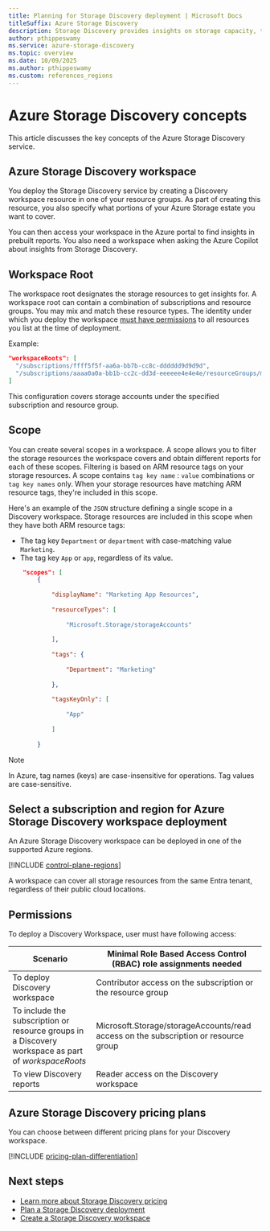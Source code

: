 ```yaml
---
title: Planning for Storage Discovery deployment | Microsoft Docs
titleSuffix: Azure Storage Discovery
description: Storage Discovery provides insights on storage capacity, transactions, and configurations - providing visibility into your storage estate at entire organization level and aiding business decisions.
author: pthippeswamy
ms.service: azure-storage-discovery
ms.topic: overview
ms.date: 10/09/2025
ms.author: pthippeswamy
ms.custom: references_regions
---
```


# Azure Storage Discovery concepts

This article discusses the key concepts of the Azure Storage Discovery service.

## Azure Storage Discovery workspace 

You deploy the Storage Discovery service by creating a Discovery workspace resource in one of your resource groups.
As part of creating this resource, you also specify what portions of your Azure Storage estate you want to cover.

You can then access your workspace in the Azure portal to find insights in prebuilt reports.
You also need a workspace when asking the Azure Copilot about insights from Storage Discovery.

## Workspace Root

The workspace root designates the storage resources to get insights for. A workspace root can contain a combination of subscriptions and resource groups. You may mix and match these resource types. The identity under which you deploy the workspace [must have permissions](deployment-planning.md#permissions-to-your-storage-resources) to all resources you list at the time of deployment.

Example:

```json
"workspaceRoots": [
  "/subscriptions/ffff5f5f-aa6a-bb7b-cc8c-dddddd9d9d9d",
  "/subscriptions/aaaa0a0a-bb1b-cc2c-dd3d-eeeeee4e4e4e/resourceGroups/myResourceGroup"
]
```

This configuration covers storage accounts under the specified subscription and resource group.

## Scope 

You can create several scopes in a workspace. A scope allows you to filter the storage resources the workspace covers and obtain different reports for each of these scopes. Filtering is based on ARM resource tags on your storage resources. A scope contains `tag key name` : `value` combinations or `tag key names` only. When your storage resources have matching ARM resource tags, they're included in this scope.

Here's an example of the `JSON` structure defining a single scope in a Discovery workspace.
Storage resources are included in this scope when they have both ARM resource tags:

- The tag key `Department` or `department` with case-matching value `Marketing`.
- The tag key `App` or `app`, regardless of its value.

```json
    "scopes": [ 
        { 
        
            "displayName": "Marketing App Resources", 
        
            "resourceTypes": [ 
        
                "Microsoft.Storage/storageAccounts" 
        
            ], 
        
            "tags": { 
        
                "Department": "Marketing" 
        
            }, 
        
            "tagsKeyOnly": [ 
        
                "App" 
        
            ] 
        
        } 
```
> [!NOTE]
> In Azure, tag names (keys) are case-insensitive for operations. Tag values are case-sensitive.

## Select a subscription and region for Azure Storage Discovery workspace deployment

An Azure Storage Discovery workspace can be deployed in one of the supported Azure regions.

[!INCLUDE [control-plane-regions](includes/control-plane-regions.md)]

A workspace can cover all storage resources from the same Entra tenant, regardless of their public cloud locations.

## Permissions

To deploy a Discovery Workspace, user must have following access:

| Scenario | Minimal Role Based Access Control (RBAC) role assignments needed |
|---|---| 
| To deploy Discovery workspace | Contributor access on the subscription or the resource group| 
| To include the subscription or resource groups in a Discovery workspace as part of *workspaceRoots* | Microsoft.Storage/storageAccounts/read access on the subscription or resource group | 
| To view Discovery reports | Reader access on the Discovery workspace |

## Azure Storage Discovery pricing plans

You can choose between different pricing plans for your Discovery workspace.

[!INCLUDE [pricing-plan-differentiation](includes/pricing-plan-differentiation.md)]

## Next steps

- [Learn more about Storage Discovery pricing](pricing.md)
- [Plan a Storage Discovery deployment](deployment-planning.md)
- [Create a Storage Discovery workspace](create-workspace.md)
